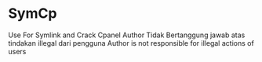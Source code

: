 # SymCp
Use For Symlink and Crack Cpanel
Author Tidak Bertanggung jawab atas tindakan illegal dari pengguna
Author is not responsible for illegal actions of users
